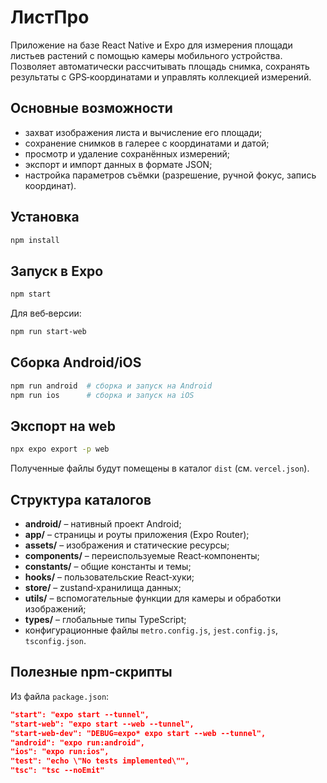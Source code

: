 # ЛистПро

Приложение на базе React Native и Expo для измерения площади листьев растений с помощью камеры мобильного устройства. Позволяет автоматически рассчитывать площадь снимка, сохранять результаты с GPS‑координатами и управлять коллекцией измерений.

## Основные возможности
- захват изображения листа и вычисление его площади;
- сохранение снимков в галерее с координатами и датой;
- просмотр и удаление сохранённых измерений;
- экспорт и импорт данных в формате JSON;
- настройка параметров съёмки (разрешение, ручной фокус, запись координат).

## Установка
```bash
npm install
```

## Запуск в Expo
```bash
npm start
```

Для веб‑версии:
```bash
npm run start-web
```

## Сборка Android/iOS
```bash
npm run android  # сборка и запуск на Android
npm run ios      # сборка и запуск на iOS
```

## Экспорт на web
```bash
npx expo export -p web
```
Полученные файлы будут помещены в каталог `dist` (см. `vercel.json`).

## Структура каталогов
- **android/** – нативный проект Android;
- **app/** – страницы и роуты приложения (Expo Router);
- **assets/** – изображения и статические ресурсы;
- **components/** – переиспользуемые React‑компоненты;
- **constants/** – общие константы и темы;
- **hooks/** – пользовательские React‑хуки;
- **store/** – zustand‑хранилища данных;
- **utils/** – вспомогательные функции для камеры и обработки изображений;
- **types/** – глобальные типы TypeScript;
- конфигурационные файлы `metro.config.js`, `jest.config.js`, `tsconfig.json`.

## Полезные npm‑скрипты
Из файла `package.json`:
```json
"start": "expo start --tunnel",
"start-web": "expo start --web --tunnel",
"start-web-dev": "DEBUG=expo* expo start --web --tunnel",
"android": "expo run:android",
"ios": "expo run:ios",
"test": "echo \"No tests implemented\"",
"tsc": "tsc --noEmit"
```

